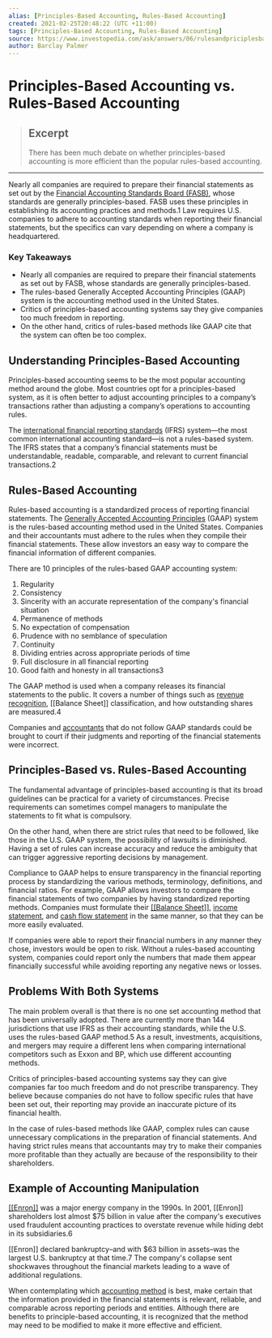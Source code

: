 ```yaml
---
alias: [Principles-Based Accounting, Rules-Based Accounting]
created: 2021-02-25T20:48:22 (UTC +11:00)
tags: [Principles-Based Accounting, Rules-Based Accounting]
source: https://www.investopedia.com/ask/answers/06/rulesandpriciplesbasedaccounting.asp
author: Barclay Palmer
---
```


# Principles-Based Accounting vs. Rules-Based Accounting

> ## Excerpt
> There has been much debate on whether principles-based accounting is more efficient than the popular rules-based accounting.

---
Nearly all companies are required to prepare their financial statements as set out by the [Financial Accounting Standards Board (FASB)](https://www.investopedia.com/terms/f/fasb.asp), whose standards are generally principles-based. FASB uses these principles in establishing its accounting practices and methods.1 Law requires U.S. companies to adhere to accounting standards when reporting their financial statements, but the specifics can vary depending on where a company is headquartered.

### Key Takeaways

-   Nearly all companies are required to prepare their financial statements as set out by FASB, whose standards are generally principles-based.
-   The rules-based Generally Accepted Accounting Principles (GAAP) system is the accounting method used in the United States.
-   Critics of principles-based accounting systems say they give companies too much freedom in reporting.
-   On the other hand, critics of rules-based methods like GAAP cite that the system can often be too complex.

## Understanding Principles-Based Accounting

Principles-based accounting seems to be the most popular accounting method around the globe. Most countries opt for a principles-based system, as it is often better to adjust accounting principles to a company’s transactions rather than adjusting a company’s operations to accounting rules.

The [international financial reporting standards](https://www.investopedia.com/terms/i/ifrs.asp) (IFRS) system—the most common international accounting standard—is not a rules-based system. The IFRS states that a company’s financial statements must be understandable, readable, comparable, and relevant to current financial transactions.2

## Rules-Based Accounting

Rules-based accounting is a standardized process of reporting financial statements. The [Generally Accepted Accounting Principles](https://www.investopedia.com/terms/g/gaap.asp) (GAAP) system is the rules-based accounting method used in the United States. Companies and their accountants must adhere to the rules when they compile their financial statements. These allow investors an easy way to compare the financial information of different companies.

There are 10 principles of the rules-based GAAP accounting system:

1.  Regularity
2.  Consistency
3.  Sincerity with an accurate representation of the company's financial situation
4.  Permanence of methods
5.  No expectation of compensation
6.  Prudence with no semblance of speculation
7.  Continuity
8.  Dividing entries across appropriate periods of time
9.  Full disclosure in all financial reporting
10.  Good faith and honesty in all transactions3

The GAAP method is used when a company releases its financial statements to the public. It covers a number of things such as [revenue recognition](https://www.investopedia.com/terms/r/revenuerecognition.asp), [[Balance Sheet]] classification, and how outstanding shares are measured.4

Companies and [accountants](https://www.investopedia.com/terms/a/accountant.asp) that do not follow GAAP standards could be brought to court if their judgments and reporting of the financial statements were incorrect.

## Principles-Based vs. Rules-Based Accounting

The fundamental advantage of principles-based accounting is that its broad guidelines can be practical for a variety of circumstances. Precise requirements can sometimes compel managers to manipulate the statements to fit what is compulsory.

On the other hand, when there are strict rules that need to be followed, like those in the U.S. GAAP system, the possibility of lawsuits is diminished. Having a set of rules can increase accuracy and reduce the ambiguity that can trigger aggressive reporting decisions by management.

Compliance to GAAP helps to ensure transparency in the financial reporting process by standardizing the various methods, terminology, definitions, and financial ratios. For example, GAAP allows investors to compare the financial statements of two companies by having standardized reporting methods. Companies must formulate their [[[Balance Sheet]]](https://www.investopedia.com/terms/b/balancesheet.asp), [income statement](https://www.investopedia.com/terms/i/incomestatement.asp), and [cash flow statement](https://www.investopedia.com/investing/what-is-a-cash-flow-statement/) in the same manner, so that they can be more easily evaluated.

If companies were able to report their financial numbers in any manner they chose, investors would be open to risk. Without a rules-based accounting system, companies could report only the numbers that made them appear financially successful while avoiding reporting any negative news or losses.

## Problems With Both Systems

The main problem overall is that there is no one set accounting method that has been universally adopted. There are currently more than 144 jurisdictions that use IFRS as their accounting standards, while the U.S. uses the rules-based GAAP method.5 As a result, investments, acquisitions, and mergers may require a different lens when comparing international competitors such as Exxon and BP, which use different accounting methods.

Critics of principles-based accounting systems say they can give companies far too much freedom and do not prescribe transparency. They believe because companies do not have to follow specific rules that have been set out, their reporting may provide an inaccurate picture of its financial health.

In the case of rules-based methods like GAAP, complex rules can cause unnecessary complications in the preparation of financial statements. And having strict rules means that accountants may try to make their companies more profitable than they actually are because of the responsibility to their shareholders.

## Example of Accounting Manipulation

[[[Enron]]](https://www.investopedia.com/terms/e/[[Enron]].asp) was a major energy company in the 1990s. In 2001, [[Enron]] shareholders lost almost $75 billion in value after the company's executives used fraudulent accounting practices to overstate revenue while hiding debt in its subsidiaries.6

[[Enron]] declared bankruptcy–and with $63 billion in assets–was the largest U.S. bankruptcy at that time.7 The company's collapse sent shockwaves throughout the financial markets leading to a wave of additional regulations.

When contemplating which [accounting method](https://www.investopedia.com/terms/a/accountingmethod.asp) is best, make certain that the information provided in the financial statements is relevant, reliable, and comparable across reporting periods and entities. Although there are benefits to principle-based accounting, it is recognized that the method may need to be modified to make it more effective and efficient.
